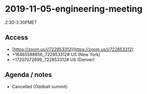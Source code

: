 # 2019-11-05-engineering-meeting

2:30-3:30PMET

## Access

* [https://zoom.us/j/722853312](https://zoom.us/j/722853312)
* +16465588656,,722853312\# US \(New York\)
* +17207072699,,722853312\# US \(Denver\)

## Agenda / notes

* Cancelled \(Oddball summit\)


